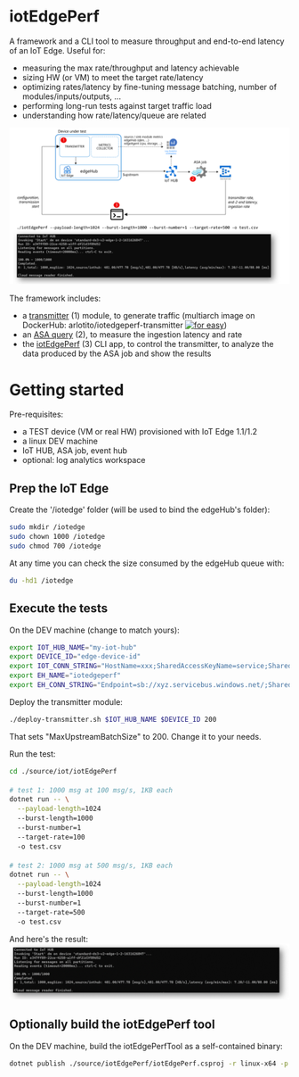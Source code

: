 # iotEdgePerf
A framework and a CLI tool to measure throughput and end-to-end latency of an IoT Edge.
Useful for:
* measuring the max rate/throughput and latency achievable
* sizing HW (or VM) to meet the target rate/latency
* optimizing rates/latency by fine-tuning message batching, number of modules/inputs/outputs, ...
* performing long-run tests against target traffic load
* understanding how rate/latency/queue are related

![](./images/architecture.png)

The framework includes:

* a [transmitter](./source/transmitter/README.md) (1) module, to generate traffic (multiarch image on DockerHub: arlotito/iotedgeperf-transmitter [![for easy](https://img.shields.io/docker/v/arlotito/iotedgeperf-transmitter)](https://hub.docker.com/repository/docker/arlotito/iotedgeperf-transmitter))
* an [ASA query](./asa/) (2), to measure the ingestion latency and rate
* the [iotEdgePerf](./source/iotEdgePerf) (3) CLI app, to control the transmitter, to analyze the data produced by the ASA job and show the results

# Getting started
Pre-requisites:
* a TEST device (VM or real HW) provisioned with IoT Edge 1.1/1.2
* a linux DEV machine 
* IoT HUB, ASA job, event hub
* optional: log analytics workspace

## Prep the IoT Edge
Create the '/iotedge' folder (will be used to bind the edgeHub's folder): 
```bash
sudo mkdir /iotedge
sudo chown 1000 /iotedge
sudo chmod 700 /iotedge
```
At any time you can check the size consumed by the edgeHub queue with:
```bash
du -hd1 /iotedge
```

## Execute the tests
On the DEV machine (change to match yours):
```bash
export IOT_HUB_NAME="my-iot-hub"
export DEVICE_ID="edge-device-id"
export IOT_CONN_STRING="HostName=xxx;SharedAccessKeyName=service;SharedAccessKey=xxx"
export EH_NAME="iotedgeperf"
export EH_CONN_STRING="Endpoint=sb://xyz.servicebus.windows.net/;SharedAccessKeyName=RootManageSharedAccessKey;SharedAccessKey=xxx"
```

Deploy the transmitter module:
```bash
./deploy-transmitter.sh $IOT_HUB_NAME $DEVICE_ID 200
```
That sets "MaxUpstreamBatchSize" to 200. Change it to your needs.

Run the test:
```bash
cd ./source/iot/iotEdgePerf

# test 1: 1000 msg at 100 msg/s, 1KB each 
dotnet run -- \
  --payload-length=1024 
  --burst-length=1000
  --burst-number=1 
  --target-rate=100
  -o test.csv

# test 2: 1000 msg at 500 msg/s, 1KB each
dotnet run -- \
  --payload-length=1024 
  --burst-length=1000
  --burst-number=1 
  --target-rate=500
  -o test.csv
```

And here's the result:
![](./images/cli.png)

## Optionally build the iotEdgePerf tool
On the DEV machine, build the iotEdgePerfTool as a self-contained binary:
```bash
dotnet publish ./source/iotEdgePerf/iotEdgePerf.csproj -r linux-x64 -p:PublishSingleFile=true --configuration Release -o .
```


